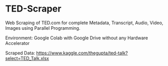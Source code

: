 # TED-Scraper
Web Scraping of TED.com for complete Metadata, Transcript, Audio, Video, Images using Parallel Programming.

Environment: Google Colab with Google Drive without any Hardware Accelerator

Scraped Data: https://www.kaggle.com/thegupta/ted-talk?select=TED_Talk.xlsx
